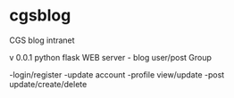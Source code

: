 # cgsblog
CGS blog intranet

v 0.0.1 
python flask WEB server - blog
user/post Group

-login/register
-update account
-profile view/update
-post update/create/delete